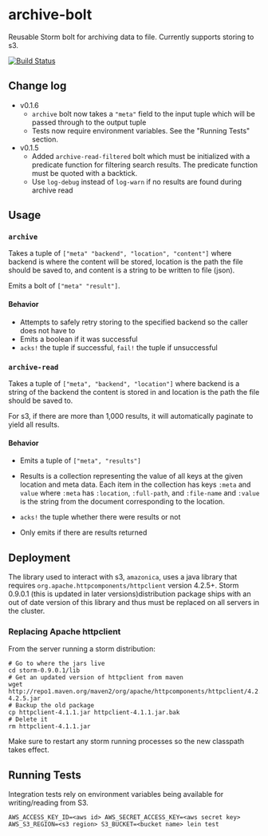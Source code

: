 # archive-bolt

Reusable Storm bolt for archiving data to file. Currently supports storing to s3. 

[![Build Status](https://magnum.travis-ci.com/shareablee/archive-bolt.svg?token=NU2eMZobEmxbYse4grEj&branch=master)](https://magnum.travis-ci.com/shareablee/archive-bolt)

## Change log

- v0.1.6
  - `archive` bolt now takes a `"meta"` field to the input tuple which will be passed through to the output tuple
  - Tests now require environment variables. See the "Running Tests" section.
- v0.1.5
  - Added `archive-read-filtered` bolt which must be initialized with a predicate function for filtering search results. The predicate function must be quoted with a backtick.
  - Use `log-debug` instead of `log-warn` if no results are found during archive read

## Usage

### `archive`

Takes a tuple of `["meta" "backend", "location", "content"]` where backend is where the content will be stored, location is the path the file should be saved to, and content is a string to be written to file (json).

Emits a bolt of `["meta" "result"]`.

#### Behavior

- Attempts to safely retry storing to the specified backend so the caller does not have to
- Emits a boolean if it was successful
- `acks!` the tuple if successful, `fail!` the tuple if unsuccessful

### `archive-read`

Takes a tuple of `["meta", "backend", "location"]` where backend is a string of the backend the content is stored in and location is the path the file should be saved to.

For s3, if there are more than 1,000 results, it will automatically paginate to yield all results. 

#### Behavior

- Emits a tuple of `["meta", "results"]`
- Results is a collection representing the value of all keys at the given location and meta data. Each item in the collection has keys `:meta` and `value` where `:meta` has `:location`, `:full-path`, and `:file-name` and `:value` is the string from the document corresponding to the location.
  
- `acks!` the tuple whether there were results or not
- Only emits if there are results returned

## Deployment

The library used to interact with s3, `amazonica`, uses a java library that requires `org.apache.httpcomponents/httpclient` version 4.2.5+. Storm 0.9.0.1 (this is updated in later versions)distribution package ships with an out of date version of this library and thus must be replaced on all servers in the cluster.

### Replacing Apache httpclient

From the server running a storm distribution:

```
# Go to where the jars live
cd storm-0.9.0.1/lib
# Get an updated version of httpclient from maven
wget http://repo1.maven.org/maven2/org/apache/httpcomponents/httpclient/4.2.5/httpclient-4.2.5.jar
# Backup the old package
cp httpclient-4.1.1.jar httpclient-4.1.1.jar.bak
# Delete it
rm httpclient-4.1.1.jar

```

Make sure to restart any storm running processes so the new classpath takes effect.

## Running Tests

Integration tests rely on environment variables being available for writing/reading from S3.

```
AWS_ACCESS_KEY_ID=<aws id> AWS_SECRET_ACCESS_KEY=<aws secret key> AWS_S3_REGION=<s3 region> S3_BUCKET=<bucket name> lein test
```
